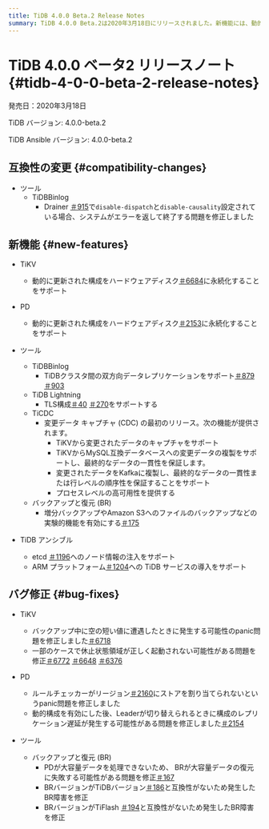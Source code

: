 ```yaml
---
title: TiDB 4.0.0 Beta.2 Release Notes
summary: TiDB 4.0.0 Beta.2は2020年3月18日にリリースされました。新機能には、動的に更新される設定の永続化、双方向データレプリケーション、TLS設定、変更データキャプチャ、増分バックアップなどの実験的な機能のサポートが含まれます。バグ修正では、panic、休止状態リージョン、レプリケーション遅延、互換性に関する問題が修正されました。TiDB Ansibleは、etcdへのノード情報の注入とARMプラットフォームへのサービスのデプロイをサポートするようになりました。
---
```


# TiDB 4.0.0 ベータ2 リリースノート {#tidb-4-0-0-beta-2-release-notes}

発売日：2020年3月18日

TiDB バージョン: 4.0.0-beta.2

TiDB Ansible バージョン: 4.0.0-beta.2

## 互換性の変更 {#compatibility-changes}

-   ツール
    -   TiDBBinlog
        -   Drainer [＃915](https://github.com/pingcap/tidb-binlog/pull/915)で`disable-dispatch`と`disable-causality`設定されている場合、システムがエラーを返して終了する問題を修正しました

## 新機能 {#new-features}

-   TiKV
    -   動的に更新された構成をハードウェアディスク[＃6684](https://github.com/tikv/tikv/pull/6684)に永続化することをサポート

-   PD
    -   動的に更新された構成をハードウェアディスク[＃2153](https://github.com/pingcap/pd/pull/2153)に永続化することをサポート

-   ツール
    -   TiDBBinlog
        -   TiDBクラスタ間の双方向データレプリケーションをサポート[＃879](https://github.com/pingcap/tidb-binlog/pull/879) [＃903](https://github.com/pingcap/tidb-binlog/pull/903)
    -   TiDB Lightning
        -   TLS構成[＃40](https://github.com/tikv/importer/pull/40) [＃270](https://github.com/pingcap/tidb-lightning/pull/270)をサポートする
    -   TiCDC
        -   変更データ キャプチャ (CDC) の最初のリリース。次の機能が提供されます。
            -   TiKVから変更されたデータのキャプチャをサポート
            -   TiKVからMySQL互換データベースへの変更データの複製をサポートし、最終的なデータの一貫性を保証します。
            -   変更されたデータをKafkaに複製し、最終的なデータの一貫性または行レベルの順序性を保証することをサポート
            -   プロセスレベルの高可用性を提供する
    -   バックアップと復元 (BR)
        -   増分バックアップやAmazon S3へのファイルのバックアップなどの実験的機能を有効にする[＃175](https://github.com/pingcap/br/pull/175)

-   TiDB アンシブル
    -   etcd [＃1196](https://github.com/pingcap/tidb-ansible/pull/1196)へのノード情報の注入をサポート
    -   ARM プラットフォーム[＃1204](https://github.com/pingcap/tidb-ansible/pull/1204)への TiDB サービスの導入をサポート

## バグ修正 {#bug-fixes}

-   TiKV
    -   バックアップ中に空の短い値に遭遇したときに発生する可能性のpanic問題を修正しました[＃6718](https://github.com/tikv/tikv/pull/6718)
    -   一部のケースで休止状態領域が正しく起動されない可能性がある問題を修正[＃6772](https://github.com/tikv/tikv/pull/6672) [＃6648](https://github.com/tikv/tikv/pull/6648) [＃6376](https://github.com/tikv/tikv/pull/6736)

-   PD
    -   ルールチェッカーがリージョン[＃2160](https://github.com/pingcap/pd/pull/2160)にストアを割り当てられないというpanic問題を修正しました
    -   動的構成を有効にした後、Leaderが切り替えられるときに構成のレプリケーション遅延が発生する可能性がある問題を修正しました[＃2154](https://github.com/pingcap/pd/pull/2154)

-   ツール
    -   バックアップと復元 (BR)
        -   PDが大容量データを処理できないため、 BRが大容量データの復元に失敗する可能性がある問題を修正[＃167](https://github.com/pingcap/br/pull/167)
        -   BRバージョンがTiDBバージョン[＃186](https://github.com/pingcap/br/pull/186)と互換性がないため発生したBR障害を修正
        -   BRバージョンがTiFlash [＃194](https://github.com/pingcap/br/pull/194)と互換性がないため発生したBR障害を修正
